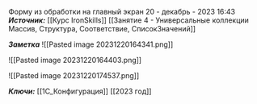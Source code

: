 
Форму из обработки на главный экран
 20 - декабрь - 2023  16:43 
***Источник:***  [[Курс IronSkills]] [[Занятие 4 - Универсальные коллекции Массив, Структура, Соответствие, СписокЗначений]]

***Заметка*** 
![[Pasted image 20231220164341.png]]

![[Pasted image 20231220164403.png]]


![[Pasted image 20231220174537.png]]

***Ключи:*** [[1С_Конфигурация]] [[2023 год]]